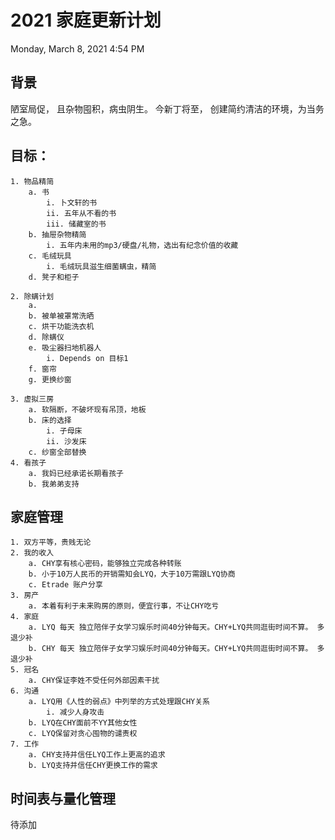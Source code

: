 # 2021 家庭更新计划

Monday, March 8, 2021
4:54 PM

## 背景

 陋室局促， 且杂物囤积，病虫阴生。 今新丁将至，  创建简约清洁的环境，为当务之急。


## 目标：
	1. 物品精简
		a. 书
			i. 卜文轩的书
			ii. 五年从不看的书
			iii. 储藏室的书
		b. 抽屉杂物精简
			i. 五年内未用的mp3/硬盘/礼物，选出有纪念价值的收藏
		c. 毛绒玩具
			i. 毛绒玩具滋生细菌螨虫，精简
		d. 凳子和柜子
			 
	2. 除螨计划
		a. 
		b. 被单被罩常洗晒
		c. 烘干功能洗衣机
		d. 除螨仪
		e. 吸尘器扫地机器人
			i. Depends on 目标1
		f. 窗帘
		g. 更换纱窗
		
	3. 虚拟三房
		a. 软隔断，不破坏现有吊顶，地板
		b. 床的选择
			i. 子母床
			ii. 沙发床
		c. 纱窗全部替换
	4. 看孩子
		a. 我妈已经承诺长期看孩子
		b. 我弟弟支持
		

## 家庭管理

	1. 双方平等，贵贱无论
	2. 我的收入
		a. CHY享有核心密码，能够独立完成各种转账
		b. 小于10万人民币的开销需知会LYQ，大于10万需跟LYQ协商
		c. Etrade 账户分享
	3. 房产
		a. 本着有利于未来购房的原则，便宜行事，不让CHY吃亏
	4. 家庭
		a. LYQ 每天 独立陪伴子女学习娱乐时间40分钟每天。CHY+LYQ共同逛街时间不算。 多退少补
		b. CHY 每天 独立陪伴子女学习娱乐时间40分钟每天。CHY+LYQ共同逛街时间不算。 多退少补
	5. 冠名
		a. CHY保证李姓不受任何外部因素干扰
	6. 沟通
		a. LYQ用《人性的弱点》中列举的方式处理跟CHY关系
			i. 减少人身攻击
		b. LYQ在CHY面前不YY其他女性
		c. LYQ保留对贪心囤物的谴责权
	7. 工作
		a. CHY支持并信任LYQ工作上更高的追求
		b. LYQ支持并信任CHY更换工作的需求


## 时间表与量化管理
待添加

